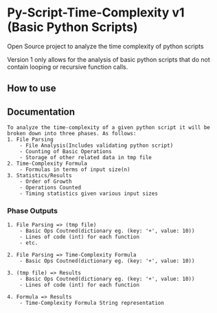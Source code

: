 # Py-Script-Time-Complexity v1 (Basic Python Scripts)
Open Source project to analyze the time complexity of python scripts

Version 1 only allows for the analysis of basic python scripts that do not contain looping or recursive function calls. 

## How to use

## Documentation 

```
To analyze the time-complexity of a given python script it will be broken down into three phases. As follows: 
1. File Parsing
    - File Analysis(Includes validating python script)
    - Counting of Basic Operations
    - Storage of other related data in tmp file
2. Time-Complexity Formula 
    - Formulas in terms of input size(n) 
3. Statistics/Results 
    - Order of Growth
    - Operations Counted
    - Timing statistics given various input sizes 
```
### Phase Outputs

```
1. File Parsing => (tmp file) 
    - Basic Ops Coutned(dictionary eg. (key: '+', value: 10))
    - Lines of code (int) for each function
    - etc. 

2. File Parsing => Time-Complexity Formula
    - Basic Ops Coutned(dictionary eg. (key: '+', value: 10))

3. (tmp file) => Results 
    - Basic Ops Coutned(dictionary eg. (key: '+', value: 10))
    - Lines of code (int) for each function

4. Formula => Results
    - Time-Complexity Formula String representation
```

